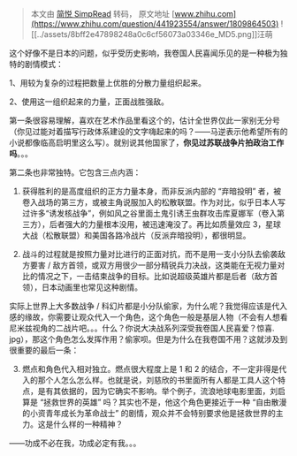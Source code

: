 > 本文由 [简悦 SimpRead](http://ksria.com/simpread/) 转码， 原文地址 [www.zhihu.com](https://www.zhihu.com/question/441923554/answer/1809864503) ![[../assets/8bff2e47898248a0c6cf56073a03346e_MD5.png]]汪萌

这个好像不是日本的问题，似乎受历史影响，我卷国人民喜闻乐见的是一种极为独特的剧情模式：

1、用较为复杂的过程把数量上优胜的分散力量组织起来。

2、使用这一组织起来的力量，正面战胜强敌。

第一条很容易理解，喜欢在艺术作品里看这个的，估计全世界仅此一家别无分号（你见过能对着描写行政体系建设的文字嗨起来的吗？——马逆表示他希望所有的小说都像临高启明里这么写）。就别说其他国家了，**你见过苏联战争片拍政治工作吗**。。。

第二条也非常独特。它包含三点内涵：

1) 获得胜利的是高度组织的正方力量本身，而非反派内部的 “弃暗投明” 者，被卷入战场的第三方，或被主角说服加入的松散联盟。作为对比，似乎日本人写过许多“诱发核战争”，例如风之谷里面土鬼引诱王虫群攻击库夏娜军（卷入第三方），后者强大的力量根本没用，被迅速淹没了。再比如质量效应 3，星球大战（松散联盟）和美国各路冷战片（反派弃暗投明），都很明显。

2) 战斗的过程就是按照力量对比进行的正面对抗，而不是用一支小分队去偷袭敌方要害 / 敌方首领，或双方用很少一部分精锐兵力决战，这类能在无视力量对比的情况之下，一击结束战争的目标。比如说超级英雄片都是后者（敌方首领），日本动画里也常见这种剧情。

实际上世界上大多数战争 / 科幻片都是小分队偷家，为什么呢？我觉得应该是代入感的缘故，你需要让观众代入一个角色，这个角色一般是基层人物（不会有人想看尼米兹视角的二战片吧。。。什么？你说大决战系列深受我卷国人民喜爱？惊喜. jpg），那这个角色怎么发挥作用？偷家呗。但是为什么在我卷国不用？这就涉及到很重要的最后一条：

3) 燃点和角色代入相对独立。燃点很大程度上是 1 和 2 的结合，不一定非得是代入的那个人怎么怎么样。也就是说，刘慈欣的书里面所有人都是工具人这个特点，是有其依据的，因为它确实不影响。举个例子，流浪地球电影里面，刘启算是 “拯救世界的英雄” 吗？其实也不是，他这个角色更接近于一种 “自由散漫的小资青年成长为革命战士” 的剧情，观众并不会特别要求他是拯救世界的主力。这是什么样的一种精神？

——功成不必在我，功成必定有我。。。